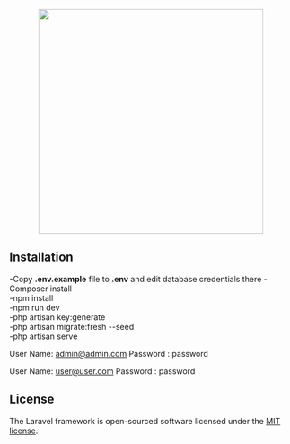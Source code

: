 <p align="center"><a href="https://laravel.com" target="_blank"><img src="https://raw.githubusercontent.com/laravel/art/master/logo-lockup/5%20SVG/2%20CMYK/1%20Full%20Color/laravel-logolockup-cmyk-red.svg" width="400"></a></p>


## Installation

-Copy __.env.example__ file to __.env__ and edit database credentials there
-Composer install <br />
-npm install <br />
-npm run dev <br />
-php artisan key:generate <br />
-php artisan migrate:fresh --seed <br />
-php artisan serve

User Name: admin@admin.com
Password : password

User Name: user@user.com
Password : password


## License

The Laravel framework is open-sourced software licensed under the [MIT license](https://opensource.org/licenses/MIT).
